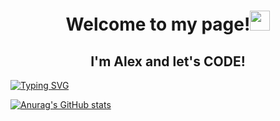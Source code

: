 <h1 align="center">Welcome to my page!<img src="https://github.com/blackcater/blackcater/raw/main/images/Hi.gif" height="32"/></h1>
<h2 align="center">I'm Alex and let's CODE!</h2>
<a href="https://git.io/typing-svg"><img src="https://readme-typing-svg.herokuapp.com?font=Alfa+Slab+One&size=40&pause=1000&center=true&width=970&lines=While+you+are+evolving+-+you+are+alive!" alt="Typing SVG" /></a>

<a>[![Anurag's GitHub stats](https://github-readme-stats.vercel.app/api.al3xus22=anuraghazra)](https://github.com/anuraghazra/github-readme-stats)</a>
<!--
**al3xus22/al3xus22** is a ✨ _special_ ✨ repository because its `README.md` (this file) appears on your GitHub profile.

Here are some ideas to get you started:

- 🔭 I’m currently working on ...
- 🌱 I’m currently learning ...
- 👯 I’m looking to collaborate on ...
- 🤔 I’m looking for help with ...
- 💬 Ask me about ...
- 📫 How to reach me: ...
- 😄 Pronouns: ...
- ⚡ Fun fact: ...
-->
